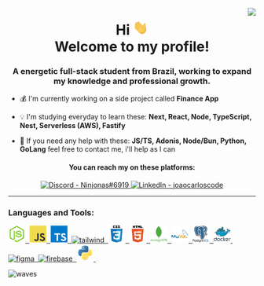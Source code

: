 <img align="right"
  src="https://gist.githubusercontent.com/JohnC0de/825b3dcf3eaa852478d3e14d2810362f/raw/5e1c28d6f23b2ebb4dd009d9fc3908045f2fb12b/card.svg">
<h1 align="center">Hi <img height="30" src="./assets/Hi.gif"><br/> Welcome to my profile!</h1>
<h3 align="center">
  A energetic full-stack student from Brazil, working to expand my knowledge and
  professional growth.
</h3>

- 💰 I'm currently working on a side project called **Finance App**

- 💡 I'm studying everyday to learn these: **Next, React, Node, TypeScript, Nest, Serverless (AWS), Fastify**

- 💬 If you need any help with these: **JS/TS, Adonis, Node/Bun, Python, GoLang** feel free to contact me, i'll help as I can

<h4 align="center">You can reach my on these platforms:</h4>
<p align="center">

  <a href="https://discordapp.com/users/167742409822830592">
    <img
      src="https://img.shields.io/static/v1?label=Discord&message=Ninjonas%236919&color=black&logo=discord&colorA=white&style=for-the-badge"
      alt="Discord -
    Ninjonas#6919">
  </a>
  <a href="https://www.linkedin.com/in/joaocarloscode/">
    <img
      src="https://img.shields.io/static/v1?label=LinkedIn&message=joaocarloscode&color=black&style=for-the-badge&logo=linkedin&logoColor=blue&colorA=white"
      alt="LinkedIn -
    joaocarloscode">
  </a>

</p>
<hr>
<h3 align="left">Languages and Tools:</h3>
<p align="left">

  <a href="https://nodejs.org" target="_blank" rel="noreferrer">
    <img src="https://raw.githubusercontent.com/devicons/devicon/master/icons/nodejs/nodejs-plain.svg" alt="nodejs"
      width="35" height="35" />
    <img src="https://img.shields.io/badge/Node.js-black?style=for-the-badge" alt="">
  </a>

  <a href="https://developer.mozilla.org/en-US/docs/Web/JavaScript" target="_blank" rel="noreferrer">
    <img src="https://raw.githubusercontent.com/devicons/devicon/master/icons/javascript/javascript-original.svg"
      alt="javascript" width="35" height="35" />
    <img src="https://img.shields.io/badge/Javascript-black?style=for-the-badge" alt="">
  </a>

  <a href="https://www.typescriptlang.org/" target="_blank" rel="noreferrer">
    <img src="https://raw.githubusercontent.com/devicons/devicon/master/icons/typescript/typescript-original.svg"
      alt="typescript" width="35" height="35" />
    <img src="https://img.shields.io/badge/Typescript-black?style=for-the-badge" alt="">
  </a>

  <a href="https://tailwindcss.com/" target="_blank" rel="noreferrer">
    <img src="https://www.vectorlogo.zone/logos/tailwindcss/tailwindcss-icon.svg" alt="tailwind" width="35"
      height="35" />
    <img src="https://img.shields.io/badge/Tailwindcss-black?style=for-the-badge" alt="">
  </a>

  <a href="https://www.w3schools.com/css/" target="_blank" rel="noreferrer">
    <img src="https://raw.githubusercontent.com/devicons/devicon/master/icons/css3/css3-original-wordmark.svg"
      alt="css3" width="35" height="35" />
    <img src="https://img.shields.io/badge/Css-black?style=for-the-badge" alt="">
  </a>

  <a href="https://www.w3.org/html/" target="_blank" rel="noreferrer">
    <img src="https://raw.githubusercontent.com/devicons/devicon/master/icons/html5/html5-original-wordmark.svg"
      alt="html5" width="35" height="35" />
    <img src="https://img.shields.io/badge/Html-black?style=for-the-badge" alt="">
  </a>

  <a href="https://www.mongodb.com/" target="_blank" rel="noreferrer">
    <img src="https://raw.githubusercontent.com/devicons/devicon/master/icons/mongodb/mongodb-plain-wordmark.svg"
      alt="mongodb" width="35" height="35" />
    <img src="https://img.shields.io/badge/Mongodb-black?style=for-the-badge" alt="">
  </a>

  <a href="https://www.mysql.com/" target="_blank" rel="noreferrer">
    <img src="https://raw.githubusercontent.com/devicons/devicon/master/icons/mysql/mysql-original-wordmark.svg"
      alt="mysql" width="35" height="35" />
    <img src="https://img.shields.io/badge/Mysql-black?style=for-the-badge" alt="">
  </a>

  <a href="https://www.postgresql.org" target="_blank" rel="noreferrer">
    <img
      src="https://raw.githubusercontent.com/devicons/devicon/master/icons/postgresql/postgresql-original-wordmark.svg"
      alt="postgresql" width="35" height="35" />
    <img src="https://img.shields.io/badge/Postgresql-black?style=for-the-badge" alt="">
  </a>

  <a href="https://www.docker.com/" target="_blank" rel="noreferrer">
    <img src="https://raw.githubusercontent.com/devicons/devicon/master/icons/docker/docker-original-wordmark.svg"
      alt="docker" width="35" height="35" />
    <img src="https://img.shields.io/badge/Docker-black?style=for-the-badge" alt="">
  </a>

  <a href="https://www.figma.com/" target="_blank" rel="noreferrer">
    <img src="https://www.vectorlogo.zone/logos/figma/figma-icon.svg" alt="figma" width="35" height="35" />
    <img src="https://img.shields.io/badge/Figma-black?style=for-the-badge" alt="">
  </a>

  <a href="https://firebase.google.com/" target="_blank" rel="noreferrer">
    <img src="https://www.vectorlogo.zone/logos/firebase/firebase-icon.svg" alt="firebase" width="35" height="35" />
    <img src="https://img.shields.io/badge/Firebase-black?style=for-the-badge" alt="">
  </a>
  <a href="https://www.python.org" target="_blank" rel="noreferrer">
    <img src="https://raw.githubusercontent.com/devicons/devicon/master/icons/python/python-original.svg" alt="python"
      width="35" height="35" />
    <img src="https://img.shields.io/badge/Python-black?style=for-the-badge" alt="">
  </a>

</p>
<img
  src="https://gist.githubusercontent.com/JohnC0de/167ea2315ac79a2af65aee5e6014affc/raw/8fd3cc64c6e578013a450432b0f14cbd236639ec/waves.svg"
  alt="waves">
